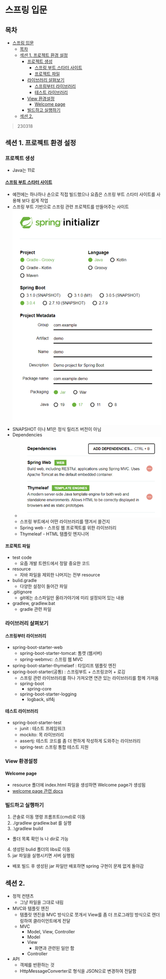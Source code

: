 # 스프링 입문
## 목차
<!-- TOC -->

- [스프링 입문](#%EC%8A%A4%ED%94%84%EB%A7%81-%EC%9E%85%EB%AC%B8)
    - [목차](#%EB%AA%A9%EC%B0%A8)
    - [섹션 1. 프로젝트 환경 설정](#%EC%84%B9%EC%85%98-1-%ED%94%84%EB%A1%9C%EC%A0%9D%ED%8A%B8-%ED%99%98%EA%B2%BD-%EC%84%A4%EC%A0%95)
        - [프로젝트 생성](#%ED%94%84%EB%A1%9C%EC%A0%9D%ED%8A%B8-%EC%83%9D%EC%84%B1)
            - [스프링 부트 스타터 사이트](#%EC%8A%A4%ED%94%84%EB%A7%81-%EB%B6%80%ED%8A%B8-%EC%8A%A4%ED%83%80%ED%84%B0-%EC%82%AC%EC%9D%B4%ED%8A%B8)
            - [프로젝트 파일](#%ED%94%84%EB%A1%9C%EC%A0%9D%ED%8A%B8-%ED%8C%8C%EC%9D%BC)
        - [라이브러리 살펴보기](#%EB%9D%BC%EC%9D%B4%EB%B8%8C%EB%9F%AC%EB%A6%AC-%EC%82%B4%ED%8E%B4%EB%B3%B4%EA%B8%B0)
            - [스프링부터 라이브러리](#%EC%8A%A4%ED%94%84%EB%A7%81%EB%B6%80%ED%84%B0-%EB%9D%BC%EC%9D%B4%EB%B8%8C%EB%9F%AC%EB%A6%AC)
            - [테스트 라이브러리](#%ED%85%8C%EC%8A%A4%ED%8A%B8-%EB%9D%BC%EC%9D%B4%EB%B8%8C%EB%9F%AC%EB%A6%AC)
        - [View 환경설정](#view-%ED%99%98%EA%B2%BD%EC%84%A4%EC%A0%95)
            - [Welcome page](#welcome-page)
        - [빌드하고 실행하기](#%EB%B9%8C%EB%93%9C%ED%95%98%EA%B3%A0-%EC%8B%A4%ED%96%89%ED%95%98%EA%B8%B0)
    - [섹션 2.](#%EC%84%B9%EC%85%98-2)

<!-- /TOC -->

> 230318
## 섹션 1. 프로젝트 환경 설정
### 프로젝트 생성
- Java는 11로
#### [스프링 부트 스타터 사이트](https://start.spring.io)
- 예전에는 하나하나 손으로 직접 빌드했으나 요즘은 스프링 부트 스타터 사이트를 사용해 보다 쉽게 작업
- 스프링 부트 기반으로 스프링 관련 프로젝트를 만들어주는 사이트  
![](2023-03-15-22-24-39.png)
- SNAPSHOT 이나 M1은 정식 릴리즈 버전이 아님
- Dependencies
  - ![](2023-03-15-22-28-31.png)
  - 스프링 부트에서 어떤 라이브러리를 땡겨서 쓸건지
  - Spring web - 스프링 웹 프로젝트를 위한 라이브러리
  - Thymeleaf - HTML 템플릿 엔지니어 
#### 프로젝트 파일
- test code
  - 요즘 개발 트렌드에서 정말 중요한 코드
- resource
  - 자바 파일을 제외한 나머지는 전부 resource
- bulid.gradle
  - 다양한 설정이 들어간 파일
- .gitignore
  - git에는 소스파일만 올라가야기에 미리 설정되어 있는 내용
- gradlew, gradlew.bat
  - gradle 관련 파일

### 라이브러리 살펴보기
#### 스프링부터 라이브러리
- spring-boot-starter-web
  - spring-boot-starter-tomcat: 톰캣 (웹서버)
  - spring-webmvc: 스프링 웹 MVC
- spring-boot-starter-thymelaef : 타임리프 템플릿 엔진
- spring-boot-starter(공통) : 스프링부트 + 스프링코어 + 로깅
  - 스프링 관련 라이브러리를 하나 가져오면 연관 있는 라이브러리를 함께 가져옴
  - spring-boot
    - spring-core
  - spring-boot-starter-logging
    - logback, slf4j
#### 테스트 라이브러리
- spring-boot-starter-test
   - junit : 테스트 프레임워크
   - mockito: 목 라이브러리
   - assertj: 테스트 코드를 좀 더 편하게 작성하게 도와주는 라이브러리
   - spring-test: 스프링 통합 테스트 지원

### View 환경설정
#### Welcome page
- resource 폴더에 index.html 파일을 생성하면 Welcome page가 생성됨
- [welcome page 관련 docs](https://docs.spring.io/spring-boot/docs/2.3.1.RELEASE/reference/html/spring-boot-features.html#boot-features-spring-mvc-welcome-page)

### 빌드하고 실행하기
1. 콘솔로 이동 명령 프롬프트(cmd)로 이동
2. ./gradlew gradlew.bat 를 실행
3. .\gradlew build
  - 폴더 목록 확인 ls 나 dir로 가능
4. 생성된 bulid 폴더의 libs로 이동
5. jar 파일을 실행시키면 서버 실행됨
- 배포 빌드 후 생성된 jar 파일만 배포하면 spring 구현이 문제 없게 돌아감

## 섹션 2.
- 정적 컨텐츠
  - 그냥 파일을 그대로 내림
- MVC와 템플릿 엔진
  - 템플릿 엔진을 MVC 방식으로 쪼개서 View를 좀 더 프로그래밍 방식으로 렌더링하여 클라이언트에게 전달
  - MVC
    - Model, View, Controller
    - Model
    - View
      - 화면과 관련된 일만 함
    - Controller
- API
  - 객체를 반환하는 것
  - HttpMessageConverter로 형식을 JSON으로 변경하여 전달함